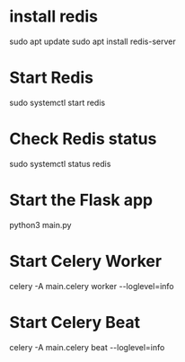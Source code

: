 # install redis
sudo apt update
sudo apt install redis-server

# Start Redis
sudo systemctl start redis

# Check Redis status
sudo systemctl status redis

# Start the Flask app
python3 main.py

# Start Celery Worker
celery -A main.celery worker --loglevel=info

# Start Celery Beat
celery -A main.celery beat --loglevel=info